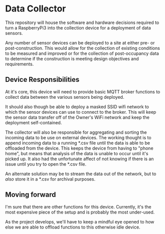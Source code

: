 # Data Collector

This repository will house the software and hardware decisions required to turn a RaspberryPi3 into the collection device for a deployment of data sensors.

Any number of sensor devices can be deployed to a site at either pre- or post-construction.
This would allow for the collection of existing conditions to be measured and improved or for the collection of post-occupancy data to determine if the construction is meeting design objectives and requirements.

## Device Responsibilities

At it's core, this device will need to provide basic MQTT broker functions to collect data between the various sensors being deployed.

It should also though be able to deploy a masked SSID wifi network to which the sensor devices can use to connect to the broker.
This will keep the sensor data transfer off of the Owner's WiFi network and keep the deployment self-contained.

The collector will also be responsible for aggregating and sorting the incoming data to be use on external devices.
The working thought is to append incoming data to a running *.csv file until the data is able to be offloaded from the device.
This keeps the device from having to "phone home", but means that analysis of the data is unable to occur until it's picked up.
It also had the unfortunate affect of not knowing if there is an issue until you try to open the *.csv file.

An alternate solution may be to stream the data out of the network, but to *also* store it in a *.csv for archival purposes.

## Moving forward

I'm sure that there are other functions for this device.
Currently, it's the most expensive piece of the setup and is probably the most under-used.

As the project develops, we'll have to keep a mindful eye opened to how else we are able to offload functions to this otherwise idle device.
